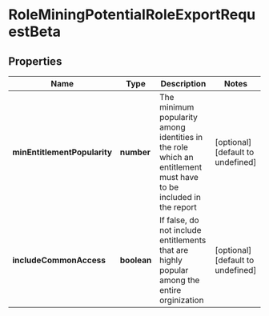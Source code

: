 # RoleMiningPotentialRoleExportRequestBeta

## Properties

Name | Type | Description | Notes
------------ | ------------- | ------------- | -------------
**minEntitlementPopularity** | **number** | The minimum popularity among identities in the role which an entitlement must have to be included in the report | [optional] [default to undefined]
**includeCommonAccess** | **boolean** | If false, do not include entitlements that are highly popular among the entire orginization | [optional] [default to undefined]

